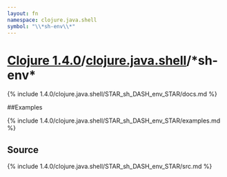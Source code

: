 ```yaml
---
layout: fn
namespace: clojure.java.shell
symbol: "\\*sh-env\\*"
---
```


# [Clojure 1.4.0](../../)/[clojure.java.shell](../)/\*sh-env\*

{% include 1.4.0/clojure.java.shell/STAR_sh_DASH_env_STAR/docs.md %}

##Examples

{% include 1.4.0/clojure.java.shell/STAR_sh_DASH_env_STAR/examples.md %}
## Source
{% include 1.4.0/clojure.java.shell/STAR_sh_DASH_env_STAR/src.md %}

